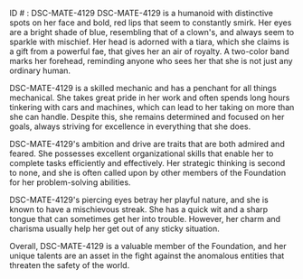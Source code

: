 ID # : DSC-MATE-4129
DSC-MATE-4129 is a humanoid with distinctive spots on her face and bold, red lips that seem to constantly smirk. Her eyes are a bright shade of blue, resembling that of a clown's, and always seem to sparkle with mischief. Her head is adorned with a tiara, which she claims is a gift from a powerful fae, that gives her an air of royalty. A two-color band marks her forehead, reminding anyone who sees her that she is not just any ordinary human.

DSC-MATE-4129 is a skilled mechanic and has a penchant for all things mechanical. She takes great pride in her work and often spends long hours tinkering with cars and machines, which can lead to her taking on more than she can handle. Despite this, she remains determined and focused on her goals, always striving for excellence in everything that she does. 

DSC-MATE-4129's ambition and drive are traits that are both admired and feared. She possesses excellent organizational skills that enable her to complete tasks efficiently and effectively. Her strategic thinking is second to none, and she is often called upon by other members of the Foundation for her problem-solving abilities. 

DSC-MATE-4129's piercing eyes betray her playful nature, and she is known to have a mischievous streak. She has a quick wit and a sharp tongue that can sometimes get her into trouble. However, her charm and charisma usually help her get out of any sticky situation. 

Overall, DSC-MATE-4129 is a valuable member of the Foundation, and her unique talents are an asset in the fight against the anomalous entities that threaten the safety of the world.